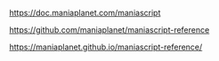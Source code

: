 
https://doc.maniaplanet.com/maniascript

https://github.com/maniaplanet/maniascript-reference

https://maniaplanet.github.io/maniascript-reference/
